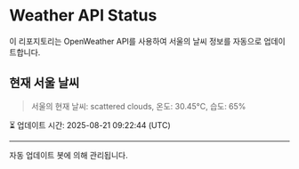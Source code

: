 
# Weather API Status

이 리포지토리는 OpenWeather API를 사용하여 서울의 날씨 정보를 자동으로 업데이트합니다.

## 현재 서울 날씨
> 서울의 현재 날씨: scattered clouds, 온도: 30.45°C, 습도: 65%

⏳ 업데이트 시간: 2025-08-21 09:22:44 (UTC)

---
자동 업데이트 봇에 의해 관리됩니다.
